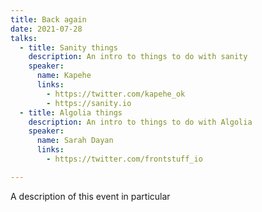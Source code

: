 ```yaml
---
title: Back again
date: 2021-07-28
talks:
  - title: Sanity things
    description: An intro to things to do with sanity
    speaker:
      name: Kapehe
      links:
        - https://twitter.com/kapehe_ok
        - https://sanity.io
  - title: Algolia things
    description: An intro to things to do with Algolia
    speaker:
      name: Sarah Dayan
      links:
        - https://twitter.com/frontstuff_io

---
```


A description of this event in particular